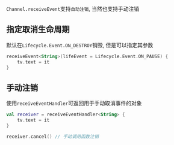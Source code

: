 `Channel.receiveEvent`支持`自动注销`, 当然也支持手动注销

## 指定取消生命周期

默认在`Lifecycle.Event.ON_DESTROY`销毁, 但是可以指定其参数

```kotlin
receiveEvent<String>(lifeEvent = Lifecycle.Event.ON_PAUSE) {
    tv.text = it
}
```

## 手动注销

使用`receiveEventHandler`可返回用于手动取消事件的对象

```kotlin
val receiver = receiveEventHandler<String> {
    tv.text = it
}

receiver.cancel() // 手动调用函数注销
```